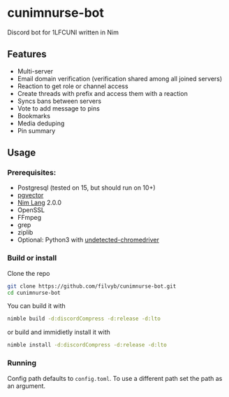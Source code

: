 # cunimnurse-bot
Discord bot for 1LFCUNI written in Nim

## Features
- Multi-server
- Email domain verification (verification shared among all joined servers)
- Reaction to get role or channel access
- Create threads with prefix and access them with a reaction
- Syncs bans between servers
- Vote to add message to pins
- Bookmarks
- Media deduping
- Pin summary

## Usage
### Prerequisites:
* Postgresql (tested on 15, but should run on 10+)
* [pgvector](https://github.com/pgvector/pgvector)
* [Nim Lang](https://nim-lang.org/install.html) 2.0.0
* OpenSSL
* FFmpeg
* grep
* ziplib
* Optional: Python3 with [undetected-chromedriver](https://github.com/ultrafunkamsterdam/undetected-chromedriver)

### Build or install
Clone the repo
```bash
git clone https://github.com/filvyb/cunimnurse-bot.git
cd cunimnurse-bot
```
You can build it with
```bash
nimble build -d:discordCompress -d:release -d:lto
```
or build and immidietly install it with
```bash
nimble install -d:discordCompress -d:release -d:lto
```

### Running
Config path defaults to `config.toml`. To use a different path set the path as an argument.
